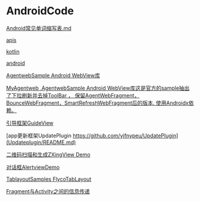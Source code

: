 # AndroidCode
[Android常见单词缩写表.md](notes/Android常见单词缩写表.md)

[apis](notes/apis)

[kotlin](notes/kotlin)

[android](notes/android/AndroidReadMe.md)

[AgentwebSample Android WebView库](AgentwebSample/README.md)

[MyAgentweb ,AgentwebSample Android WebView库这是官方的sample抽出了下拉刷新并去掉ToolBar ，
保留AgentWebFragment，BounceWebFragment，SmartRefreshWebFragment后的版本.
使用Androidx依赖。](MyAgentweb/README.md)

[引导框架GuideView](GuideView/README.md)

[app更新框架UpdatePlugin https://github.com/yjfnypeu/UpdatePlugin](Updateplugin/README.md)

[二维码扫描和生成ZXingView Demo](ZxingDemo/README.md)

[对话框AlertviewDemo](AlertviewDemo/README.md)

[TablayoutSamples  FlycoTabLayout](TablayoutSamples/README.md)

[Fragment与Activity之间的信息传递](FragmentDemo/README.md)